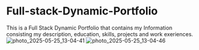 # Full-stack-Dynamic-Portfolio

This is a Full Stack Dynamic Portfolio that contains my Information consisting my description, education, skills, projects and work exeriences.  
![photo_2025-05-25_13-04-41](https://github.com/user-attachments/assets/7569332a-c903-4b92-ab3d-d3feb97a42de)
![photo_2025-05-25_13-04-46](https://github.com/user-attachments/assets/72beae8c-951c-4f84-ba19-8ef08203d922)
